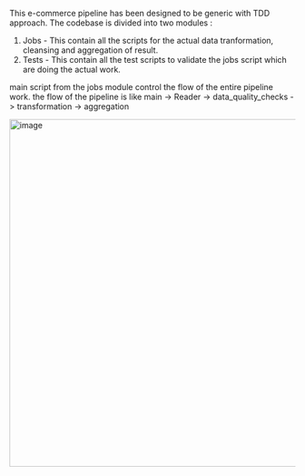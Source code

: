 This e-commerce pipeline has been designed to be generic with TDD approach. 
The codebase is divided into two modules :
  1. Jobs - This contain all the scripts for the actual data tranformation, cleansing and aggregation of result.
  2. Tests - This contain all the test scripts to validate the jobs script which are doing the actual work.

main script from the jobs module control the flow of the entire pipeline work. the flow of the pipeline is like main -> Reader -> data_quality_checks -> transformation -> aggregation

<img width="508" height="611" alt="image" src="https://github.com/user-attachments/assets/c381de0a-53c0-4ded-9fa6-0c7779ab1d23" />


